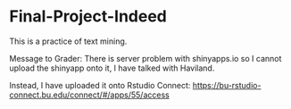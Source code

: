 # Final-Project-Indeed
This is a practice of text mining.

Message to Grader: There is server problem with shinyapps.io so I cannot upload the shinyapp onto it, I have talked with Haviland. 

Instead, I have uploaded it onto Rstudio Connect: https://bu-rstudio-connect.bu.edu/connect/#/apps/55/access
